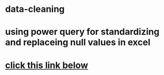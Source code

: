 # data-cleaning
# using power query for standardizing and replaceing null values in excel
# [click this link below](https://1drv.ms/x/c/c5f625e6d9d290fa/EadSa0hjNQNIt29iOFVbM9gBdtZqqCVUfAH1D903ng2Etw?e=asjAxU)
